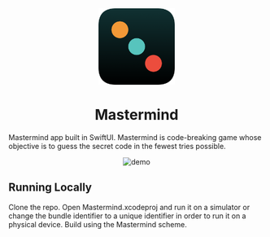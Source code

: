 
<div style="text-align:center">
<img alt="icon" src="icon.png" width="150" height="auto"/>

# Mastermind

</div>

Mastermind app built in SwiftUI. Mastermind is code-breaking game whose objective is to guess the secret code in the fewest tries possible.

<div style="text-align:center">
<img alt="demo" src="demo.gif" width="250" height="auto"/>
</div>

## Running Locally

Clone the repo. Open Mastermind.xcodeproj and run it on a simulator or change the bundle identifier to a unique identifier in order to run it on a physical device. Build using the Mastermind scheme.
